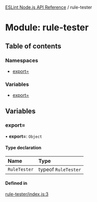 [ESLint Node.js API Reference](../index.md) / rule-tester

# Module: rule-tester

## Table of contents

### Namespaces

* [export&#x3D;](rule_tester.export_.md)

### Variables

* [export&#x3D;](rule_tester.md#export&#x3D;)

## Variables

### export&#x3D;

• **export=**: `Object`

#### Type declaration

| Name | Type |
| :------ | :------ |
| `RuleTester` | typeof `RuleTester` |

#### Defined in

[rule-tester/index.js:3](https://github.com/bpmutter/eslint/blob/fd0ad7338/lib/rule-tester/index.js#L3)
